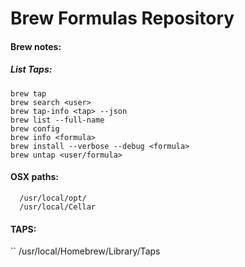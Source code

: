 # Brew Formulas Repository

#### Brew notes:


##### List Taps:
```
brew tap
brew search <user>
brew tap-info <tap> --json
brew list --full-name
brew config
brew info <formula>
brew install --verbose --debug <formula>
brew untap <user/formula>
```

#### OSX paths:
```
  /usr/local/opt/
  /usr/local/Cellar
```

#### TAPS:
``
/usr/local/Homebrew/Library/Taps
```

